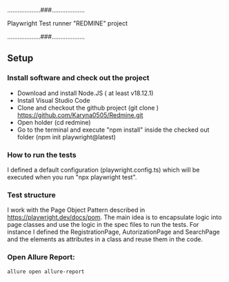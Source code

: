...................###...................

Playwright Test runner "REDMINE" project

...................###...................

## Setup

### Install software and check out the project

- Download and install Node.JS ( at least v18.12.1)
- Install Visual Studio Code
- Clone and checkout the github project (git clone ) https://github.com/Karyna0505/Redmine.git
- Open holder (cd redmine)
- Go to the terminal and execute "npm install" inside the checked out folder (npm init playwright@latest)

### How to run the tests 

I defined a default configuration (playwright.config.ts)  which will be executed when you run "npx playwright test".

### Test structure

I work with the Page Object Pattern described in <https://playwright.dev/docs/pom>. The main idea is to encapsulate logic into page classes and use the logic in the spec files to run the tests.
For instance I defined the RegistrationPage, AutorizationPage and SearchPage and the elements as attributes in a class and reuse them in the code.

### Open Allure Report:
```bash
allure open allure-report

